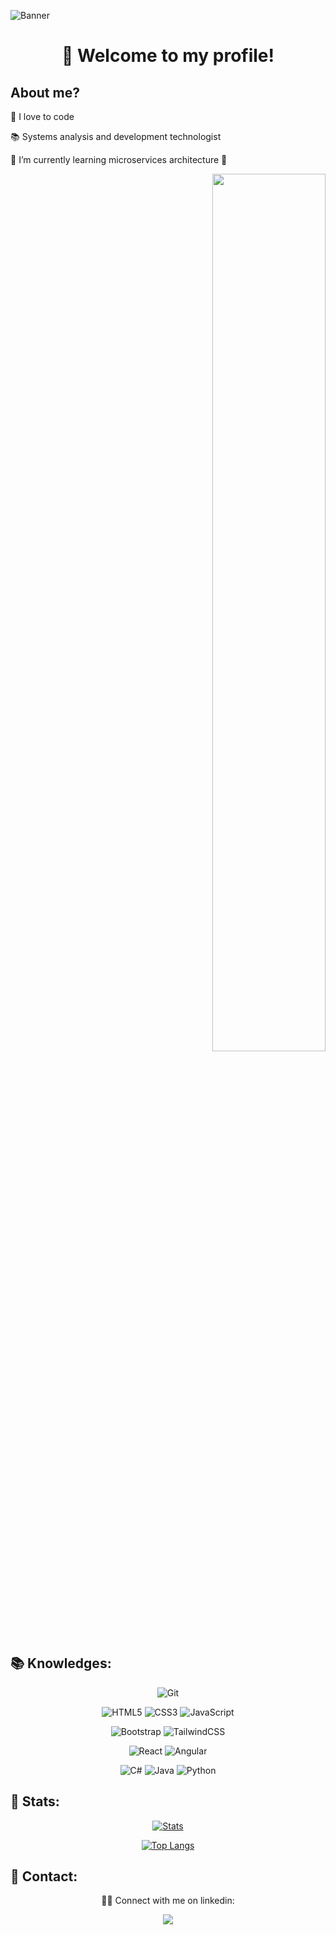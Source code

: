 ![Banner](https://user-images.githubusercontent.com/42656077/175972515-7a06f61b-86d9-4656-8748-bff7abf624c7.gif)

<div align="center">
  <h1>👋 Welcome to my profile!</h1>
</div>

<div align="top">
        <h2>About me?</h2>
        <p>💙 I love to code</p>
        <p>📚 Systems analysis and development technologist</p>
        <p>🌱 I’m currently learning microservices architecture 🚀</p>
</div>

<div align="right">
  <img src="https://user-images.githubusercontent.com/42656077/175976389-987a6902-e57c-464a-b0af-ee8908d7cb3d.gif" width="60%" />
</div>

<div align="left">
        <h2>📚 Knowledges:</h2>
</div>

<div align="center">
<p></p>

![Git](https://img.shields.io/badge/git-%23F05033.svg?style=for-the-badge&logo=git&logoColor=white)

![HTML5](https://img.shields.io/badge/html5-%23E34F26.svg?style=for-the-badge&logo=html5&logoColor=white)
![CSS3](https://img.shields.io/badge/css3-%231572B6.svg?style=for-the-badge&logo=css3&logoColor=white)
![JavaScript](https://img.shields.io/badge/javascript-%23323330.svg?style=for-the-badge&logo=javascript&logoColor=%23F7DF1E)

![Bootstrap](https://img.shields.io/badge/bootstrap-%23563D7C.svg?style=for-the-badge&logo=bootstrap&logoColor=white)
![TailwindCSS](https://img.shields.io/badge/tailwindcss-%2338B2AC.svg?style=for-the-badge&logo=tailwind-css&logoColor=white)

![React](https://img.shields.io/badge/react-%2320232a.svg?style=for-the-badge&logo=react&logoColor=%2361DAFB)
![Angular](https://img.shields.io/badge/angular-%23DD0031.svg?style=for-the-badge&logo=angular&logoColor=white)

![C#](https://img.shields.io/badge/c%23-%23239120.svg?style=for-the-badge&logo=c-sharp&logoColor=white)
![Java](https://img.shields.io/badge/java-%23ED8B00.svg?style=for-the-badge&logo=java&logoColor=white)
![Python](https://img.shields.io/badge/python-3670A0?style=for-the-badge&logo=python&logoColor=ffdd54)
</div>

<div align="left">
        <h2>📏 Stats:</h2>
</div>

<div align="center">

[![Stats](https://github-readme-stats.vercel.app/api?username=AlexisCesar&hide=contribs,prs&count_private=true&show_icons=true&theme=github_dark)](https://github.com/anuraghazra/github-readme-stats)
  
[![Top Langs](https://github-readme-stats.vercel.app/api/top-langs/?username=AlexisCesar&theme=github_dark&layout=compact)](https://github.com/anuraghazra/github-readme-stats)

</div>

<div align="left">
        <h2>🤝 Contact:</h2>
</div>

<div align="center">
  <p>🙋‍♂️ Connect with me on linkedin:</p>
  <a href="https://www.linkedin.com/in/alexiscesarruiz/" target="_blank"><img src="https://img.shields.io/badge/LinkedIn-0077B5?style=for-the-badge&logo=linkedin&logoColor=white" target="_blank"></a>  
</div>
